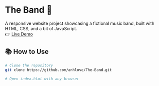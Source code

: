# The Band 🎸

A responsive website project showcasing a fictional music band, built with HTML, CSS, and a bit of JavaScript.  
👉 [Live Demo](https://anhlove.github.io/The-Band/)

## 📚 How to Use

```bash
# Clone the repository
git clone https://github.com/anhlove/The-Band.git

# Open index.html with any browser
